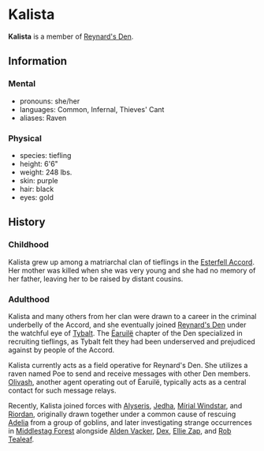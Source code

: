 # Kalista

**Kalista** is a member of [Reynard's Den](../reynards-den.md).

## Information

### Mental

- pronouns: she/her
- languages: Common, Infernal, Thieves' Cant
- aliases: Raven

### Physical

- species: tiefling
- height: 6'6"
- weight: 248 lbs.
- skin: purple
- hair: black
- eyes: gold

## History

### Childhood

Kalista grew up among a matriarchal clan of tieflings in the [Esterfell Accord](../../../societies/esterfell-accord/esterfell-accord.md). Her mother was killed when she was very young and she had no memory of her father, leaving her to be raised by distant cousins.

### Adulthood

Kalista and many others from her clan were drawn to a career in the criminal underbelly of the Accord, and she eventually joined [Reynard's Den](../reyanrds-den.md) under the watchful eye of [Tybalt](tybalt.md). The [Ëaruilë](../../../societies/esterfell-accord/earuile.md) chapter of the Den specialized in recruiting tieflings, as Tybalt felt they had been underserved and prejudiced against by people of the Accord.

Kalista currently acts as a field operative for Reynard's Den. She utilizes a raven named Poe to send and receive messages with other Den members. [Olivash](olivash.md), another agent operating out of Ëaruilë, typically acts as a central contact for such message relays.

Recently, Kalista joined forces with [Alyseris](../../esterfell-accord/citizenry/alyseris.md), [Jedha](../../esterfell-accord/citizenry/jedha.md), [Mírial Windstar](mirial-windstar.md), and [Riordan](../../esterfell-accord/citizenry/riordan.md), originally drawn together under a common cause of rescuing [Adelia](../../order-of-istus/members/adelia.md) from a group of goblins, and later investigating strange occurrences in [Middlestag Forest](../../../mote/esterfell/lenya/middlestag-forest.md) alongside [Alden Vacker](../../../societies/verdancy/citizenry/alden-vacker), [Dex](../../shorsta-halasma/members/dex.md), [Ellie Zap](../../../societies/verdancy/citizenry/ellie-zap.md), and [Rob Tealeaf](../../gilded-purse/members/rob-tealeaf.md).
